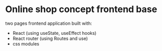 # Online shop concept frontend base
two pages frontend application built with:
- React (using useState, useEffect hooks)
- React router (using Routes and use)
- css modules
